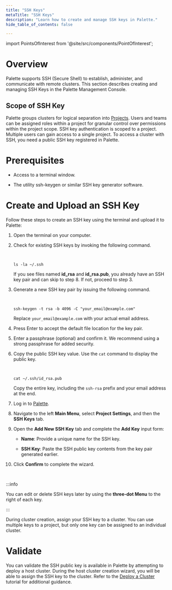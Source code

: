 ```yaml
---
title: "SSH Keys"
metaTitle: "SSH Keys"
description: "Learn how to create and manage SSH keys in Palette."
hide_table_of_contents: false

---
```





import PointsOfInterest from '@site/src/components/PointOfInterest';

# Overview

Palette supports SSH (Secure Shell) to establish, administer, and communicate with remote clusters. This section describes creating and managing SSH Keys in the Palette Management Console.

## Scope of SSH Key

Palette groups clusters for logical separation into [Projects](/projects). Users and teams can be assigned roles within a project for granular control over permissions within the project scope. SSH key authentication is scoped to a project. Multiple users can gain access to a single project. To access a cluster with SSH, you need a public SSH key registered in Palette.

# Prerequisites

* Access to a terminal window.


* The utility ssh-keygen or similar SSH key generator software.


# Create and Upload an SSH Key

Follow these steps to create an SSH key using the terminal and upload it to Palette:

1. Open the terminal on your computer.


2. Check for existing SSH keys by invoking the following command.
    
	<br />

	```shell
    ls -la ~/.ssh
    ```
   If you see files named **id_rsa** and **id_rsa.pub**, you already have an SSH key pair and can skip to step 8. If not, proceed to step 3.


3. Generate a new SSH key pair by issuing the following command.

	<br />

    ```shell
    ssh-keygen -t rsa -b 4096 -C "your_email@example.com"
    ```

   Replace `your_email@example.com` with your actual email address.


4. Press Enter to accept the default file location for the key pair.



5. Enter a passphrase (optional) and confirm it. We recommend using a strong passphrase for added security.


6. Copy the public SSH key value. Use the `cat` command to display the public key.

	<br />

    ```shell
    cat ~/.ssh/id_rsa.pub
    ```
   Copy the entire key, including the `ssh-rsa` prefix and your email address at the end.


7. Log in to [Palette](https://console.spectrocloud.com).


8. Navigate to the left **Main Menu**, select **Project Settings**, and then the **SSH Keys** tab.


9. Open the **Add New SSH Key** tab and complete the **Add Key** input form:
   * **Name**: Provide a unique name for the SSH key.


   * **SSH Key**: Paste the SSH public key contents from the key pair generated earlier.


10. Click **Confirm** to complete the wizard.

<br />

:::info

You can edit or delete SSH keys later by using the **three-dot Menu** to the right of each key.

:::

During cluster creation, assign your SSH key to a cluster. You can use multiple keys to a project, but only one key can be assigned to an individual cluster.

# Validate

You can validate the SSH public key is available in Palette by attempting to deploy a host cluster. During the host cluster creation wizard, you will be able to assign the SSH key to the cluster. Refer to the [Deploy a Cluster](/clusters/public-cloud/deploy-k8s-cluster) tutorial for additional guidance.

